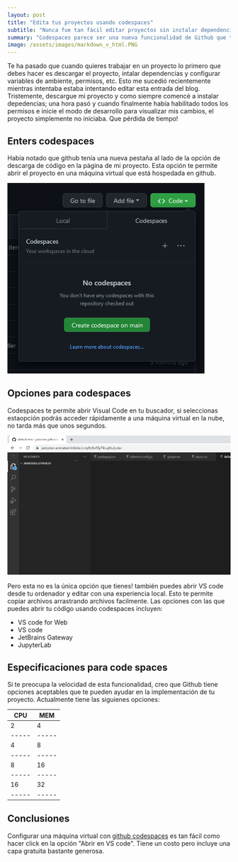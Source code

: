 ```yaml
---
layout: post
title: "Edita tus proyectos usando codespaces"
subtitle: "Nunca fue tan fácil editar proyectos sin instalar dependencias"
summary: "Codespaces parece ser una nueva funcionalidad de Github que te permite editar código desde cualquier navegador chrome e incluso te puedes conectar desde VS code."
image: /assets/images/markdown_v_html.PNG
---
```


Te ha pasado que cuando quieres trabajar en un proyecto lo primero que debes hacer es descargar el proyecto, intalar dependencias y configurar variables de ambiente, permisos, etc. Esto me sucedió recientemente mientras intentaba estaba intentando editar esta entrada del blog. Tristemente, descargue mi proyecto y como siempre comencé a instalar depedencias; una hora pasó y cuando finalmente había habilitado todos los permisos e inicie el modo de desarrollo para visualizar mis cambios, el proyecto simplemente no iniciaba. Que pérdida de tiempo!

## Enters codespaces
Había notado que github tenía una nueva pestaña al lado de la opción de descarga de código en la página de mi proyecto. Esta opción te permite abrir el proyecto en una máquina virtual que está hospedada en github.

![Code spaces en github](/assets/images/2022-11-19/codespaces-start.png)

## Opciones para codespaces
Codespaces te permite abrir Visual Code en tu buscador, si seleccionas estaopción podrás acceder rápidamente a una máquina virtual en la nube, no tarda más que unos segundos.

![VS code en la web](/assets/images/2022-11-19/codespaces-web.png)

Pero esta no es la única opción que tienes! también puedes abrir VS code desde tu ordenador y editar con una experiencia local. Esto te permite copiar archivos arrastrando archivos facilmente. Las opciones con las que puedes abrir tu código usando codespaces incluyen:

- VS code for Web
- VS code
- JetBrains Gateway
- JupyterLab

## Especificaciones para code spaces
Si te preocupa la velocidad de esta funcionalidad, creo que Github tiene opciones aceptables que te pueden ayudar en la implementación de tu proyecto. Actualmente tiene las siguienes opciones:

| CPU | MEM |
|-----|-----|
|  2  |  4  |
|-----|-----|
|  4  |  8  |
|-----|-----|
|  8  |  16 |
|-----|-----|
|  16 |  32 |
|-----|-----|

## Conclusiones
Configurar una máquina virtual con [github codespaces](https://github.com/features/codespaces) es tan fácil como hacer click en la opción "Abrir en VS code". Tiene un costo pero incluye una capa gratuita bastante generosa.